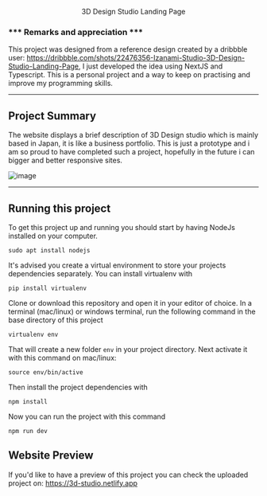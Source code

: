 <p align="center">
 
  <p align="center">
    3D Design Studio Landing Page
  </p>
</p>

### *** Remarks and appreciation ***

This project was designed from a reference design created by a dribbble user: https://dribbble.com/shots/22476356-Izanami-Studio-3D-Design-Studio-Landing-Page, I just developed the idea using NextJS and Typescript. This is a personal project and a way to keep on practising and improve my programming skills.

---


## Project Summary

The website displays a brief description of 3D Design studio which is mainly based in Japan, it is like a business portfolio. This is just a prototype and i am so proud to have completed such a project, hopefully in the future i can bigger and better responsive sites.

![image](https://github.com/codekill21/3D_Studio_Website/assets/64259757/380168b5-4f35-4e9d-a896-94f3c90a926e)


---

## Running this project

To get this project up and running you should start by having NodeJs installed on your computer.

```
sudo apt install nodejs
```

It's advised you create a virtual environment to store your projects dependencies separately. You can install virtualenv with

```
pip install virtualenv
```

Clone or download this repository and open it in your editor of choice. In a terminal (mac/linux) or windows terminal, run the following command in the base directory of this project

```
virtualenv env
```

That will create a new folder `env` in your project directory. Next activate it with this command on mac/linux:

```
source env/bin/active
```

Then install the project dependencies with

```
npm install 
```

Now you can run the project with this command

```
npm run dev
```


## Website Preview

If you'd like to have a preview of this project you can check the uploaded project on: https://3d-studio.netlify.app


</div>
